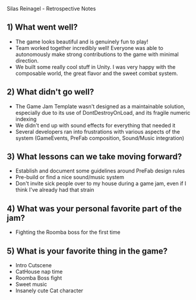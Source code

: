 Silas Reinagel - Retrospective Notes

## 1) What went well?

- The game looks beautiful and is genuinely fun to play!
- Team worked together incredibly well! Everyone was able to autonomously make strong contributions to the game with minimal direction.
- We built some really cool stuff in Unity. I was very happy with the composable world, the great flavor and the sweet combat system.

## 2) What didn't go well?

- The Game Jam Template wasn't designed as a maintainable solution, especially due to its use of DontDestroyOnLoad, and its fragile numeric indexing
- We didn't end up with sound effects for everything that needed it
- Several developers ran into frustrations with various aspects of the system (GameEvents, PreFab composition, Sound/Music integration)

## 3) What lessons can we take moving forward?

- Establish and document some guidelines around PreFab design rules
- Pre-build or find a nice sound/music system
- Don't invite sick people over to my house during a game jam, even if I think I've already had that strain

## 4) What was your personal favorite part of the jam?

- Fighting the Roomba boss for the first time

## 5) What is your favorite thing in the game?

- Intro Cutscene
- CatHouse nap time
- Roomba Boss fight
- Sweet music
- Insanely cute Cat character
